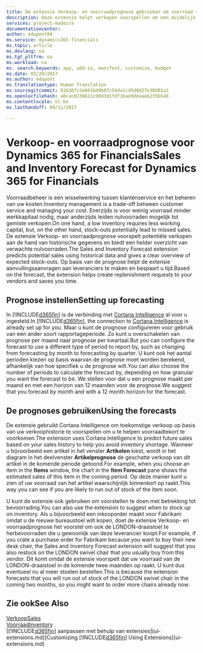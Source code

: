 ```yaml
---
title: De extensie Verkoop- en voorraadprognose gebruiken om voorraad te beheren | Microsoft Docs
description: Deze extensie helpt verkopen voorspellen om een duidelijk overzicht te krijgen van verwachte nulvoorraden en helpt u zelfs aanvullingsorders voor leveranciers te maken.
services: project-madeira
documentationcenter: 
author: edupont04
ms.service: dynamics365-financials
ms.topic: article
ms.devlang: na
ms.tgt_pltfrm: na
ms.workload: na
ms. search.keywords: app, add-in, manifest, customize, budget
ms.date: 03/29/2017
ms.author: edupont
ms.translationtype: Human Translation
ms.sourcegitcommit: 81636fc2e661bd9b07c54da1cd5d0d27e30d01a2
ms.openlocfilehash: a0cac0236611c90d3d1fdf1bae9deaaeb235b540
ms.contentlocale: nl-be
ms.lasthandoff: 09/11/2017

---
```

# <a name="sales-and-inventory-forecast-for-dynamics-365-for-financials"></a><span data-ttu-id="da8e8-103">Verkoop- en voorraadprognose voor Dynamics 365 for Financials</span><span class="sxs-lookup"><span data-stu-id="da8e8-103">Sales and Inventory Forecast for Dynamics 365 for Financials</span></span>
<span data-ttu-id="da8e8-104">Voorraadbeheer is een wisselwerking tussen klantenservice en het beheren van uw kosten.</span><span class="sxs-lookup"><span data-stu-id="da8e8-104">Inventory management is a trade-off between customer service and managing your cost.</span></span> <span data-ttu-id="da8e8-105">Enerzijds is voor weinig voorraad minder werkkapitaal nodig, maar anderzijds leiden nulvoorraden mogelijk tot gemiste verkopen.</span><span class="sxs-lookup"><span data-stu-id="da8e8-105">On one hand, a low inventory requires less working capital, but, on the other hand, stock-outs potentially lead to missed sales.</span></span> <span data-ttu-id="da8e8-106">De extensie Verkoop- en voorraadprognose voorspelt potentiële verkopen aan de hand van historische gegevens en biedt een helder overzicht van verwachte nulvoorraden.</span><span class="sxs-lookup"><span data-stu-id="da8e8-106">The Sales and Inventory Forecast extension predicts potential sales using historical data and gives a clear overview of expected stock-outs.</span></span> <span data-ttu-id="da8e8-107">Op basis van de prognose helpt de extensie aanvullingsaanvragen aan leveranciers te maken en bespaart u tijd.</span><span class="sxs-lookup"><span data-stu-id="da8e8-107">Based on the forecast, the extension helps create replenishment requests to your vendors and saves you time.</span></span>  

## <a name="setting-up-forecasting"></a><span data-ttu-id="da8e8-108">Prognose instellen</span><span class="sxs-lookup"><span data-stu-id="da8e8-108">Setting up forecasting</span></span>
<span data-ttu-id="da8e8-109">In [!INCLUDE[d365fin](includes/d365fin_md.md)] is de verbinding met [Cortana Intelligence](https://www.microsoft.com/en-us/cloud-platform/what-is-cortana-intelligence-suite) al voor u ingesteld.</span><span class="sxs-lookup"><span data-stu-id="da8e8-109">In [!INCLUDE[d365fin](includes/d365fin_md.md)], the connection to [Cortana Intelligence](https://www.microsoft.com/en-us/cloud-platform/what-is-cortana-intelligence-suite) is already set up for you.</span></span> <span data-ttu-id="da8e8-110">Maar u kunt de prognose configureren voor gebruik van een ander soort rapportageperiode. Zo kunt u overschakelen van prognose per maand naar prognose per kwartaal.</span><span class="sxs-lookup"><span data-stu-id="da8e8-110">But you can configure the forecast to use a different type of period to report by, such as changing from forecasting by month to forecasting by quarter.</span></span> <span data-ttu-id="da8e8-111">U kunt ook het aantal perioden kiezen op basis waarvan de prognose moet worden berekend, afhankelijk van hoe specifiek u de prognose wilt.</span><span class="sxs-lookup"><span data-stu-id="da8e8-111">You can also choose the number of periods to calculate the forecast by, depending on how granular you want the forecast to be.</span></span> <span data-ttu-id="da8e8-112">We stellen voor dat u een prognose maakt per maand en met een horizon van 12 maanden voor de prognose.</span><span class="sxs-lookup"><span data-stu-id="da8e8-112">We suggest that you forecast by month and with a 12 month horizon for the forecast.</span></span>  

## <a name="using-the-forecasts"></a><span data-ttu-id="da8e8-113">De prognoses gebruiken</span><span class="sxs-lookup"><span data-stu-id="da8e8-113">Using the forecasts</span></span>
<span data-ttu-id="da8e8-114">De extensie gebruikt Cortana Intelligence om toekomstige verkoop op basis van uw verkoophistorie te voorspellen om u te helpen voorraadtekort te voorkomen.</span><span class="sxs-lookup"><span data-stu-id="da8e8-114">The extension uses Cortana Intelligence to predict future sales based on your sales history to help you avoid inventory shortage.</span></span> <span data-ttu-id="da8e8-115">Wanneer u bijvoorbeeld een artikel in het venster **Artikelen** kiest, wordt in het diagram in het deelvenster **Artikelprognose** de geschatte verkoop van dit artikel in de komende periode getoond.</span><span class="sxs-lookup"><span data-stu-id="da8e8-115">For example, when you choose an item in the **Items** window, the chart in the **Item Forecast** pane shows the estimated sales of this item in the coming period.</span></span> <span data-ttu-id="da8e8-116">Op deze manier kunt u zien of uw voorraad van het artikel waarschijnlijk binnenkort op raakt.</span><span class="sxs-lookup"><span data-stu-id="da8e8-116">This way you can see if you are likely to run out of stock of the item soon.</span></span>  

<span data-ttu-id="da8e8-117">U kunt de extensie ook gebruiken om voorstellen te doen met betrekking tot bevoorrading.</span><span class="sxs-lookup"><span data-stu-id="da8e8-117">You can also use the extension to suggest when to stock up on inventory.</span></span> <span data-ttu-id="da8e8-118">Als u bijvoorbeeld een inkooporder maakt voor Fabrikam omdat u de nieuwe bureaustoel wilt kopen, doet de extensie Verkoop- en voorraadprognose het voorstel om ook de LONDON-draaistoel te herbevoorraden die u gewoonlijk van deze leverancier koopt.</span><span class="sxs-lookup"><span data-stu-id="da8e8-118">For example, if you crate a purchase order for Fabrikam because you want to buy their new desk chair, the Sales and Inventory Forecast extension will suggest that you also restock on the LONDON swivel chair that you usually buy from this vendor.</span></span> <span data-ttu-id="da8e8-119">Dit komt omdat de extensie voorspelt dat uw voorraad van de LONDON-draaistoel in de komende twee maanden op raakt. U kunt dus eventueel nu al meer stoelen bestellen.</span><span class="sxs-lookup"><span data-stu-id="da8e8-119">This is because the extension forecasts that you will run out of stock of the LONDON swivel chair in the coming two months, so you might want to order more chairs already now.</span></span>  

## <a name="see-also"></a><span data-ttu-id="da8e8-120">Zie ook</span><span class="sxs-lookup"><span data-stu-id="da8e8-120">See Also</span></span>
[<span data-ttu-id="da8e8-121">Verkoop</span><span class="sxs-lookup"><span data-stu-id="da8e8-121">Sales</span></span>](sales-manage-sales.md)  
[<span data-ttu-id="da8e8-122">Voorraad</span><span class="sxs-lookup"><span data-stu-id="da8e8-122">Inventory</span></span>](inventory-manage-inventory.md)  
<span data-ttu-id="da8e8-123">[[!INCLUDE[d365fin](includes/d365fin_md.md)] aanpassen met behulp van extensies](ui-extensions.md)</span><span class="sxs-lookup"><span data-stu-id="da8e8-123">[Customizing [!INCLUDE[d365fin](includes/d365fin_md.md)] Using Extensions](ui-extensions.md)</span></span>  

